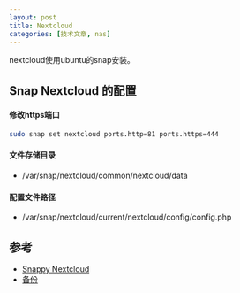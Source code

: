 ```yaml
---
layout: post
title: Nextcloud
categories: [技术文章, nas]
---
```


nextcloud使用ubuntu的snap安装。

## Snap Nextcloud 的配置

#### 修改https端口

```sh
sudo snap set nextcloud ports.http=81 ports.https=444
```

#### 文件存储目录

* /var/snap/nextcloud/common/nextcloud/data

#### 配置文件路径

* /var/snap/nextcloud/current/nextcloud/config/config.php

## 参考

* [Snappy Nextcloud](https://github.com/nextcloud/nextcloud-snap)
* [备份](https://docs.nextcloud.com/server/20/admin_manual/maintenance/backup.html)

